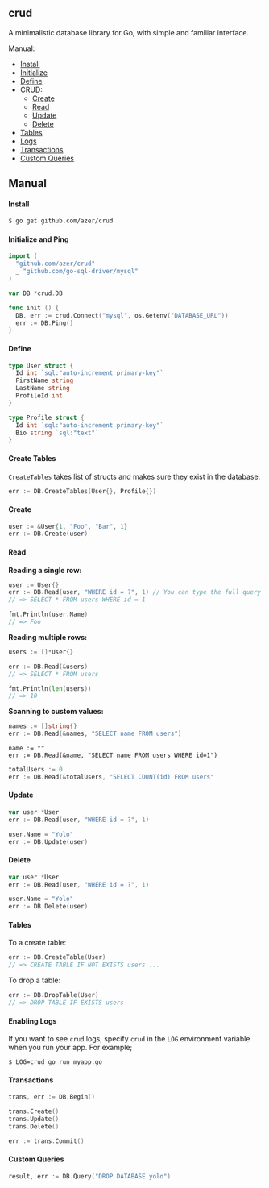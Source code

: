 ## crud

A minimalistic database library for Go, with simple and familiar interface.

Manual:

* [Install](#install)
* [Initialize](#initialize)
* [Define](#define)
* CRUD:
  * [Create](#create)
  * [Read](#read)
  * [Update](#update)
  * [Delete](#delete)
* [Tables](#tables)
* [Logs](#logs)
* [Transactions](#transactions)
* [Custom Queries](#custom-queries)

## Manual

#### Install

```bash
$ go get github.com/azer/crud
```

#### Initialize and Ping

```go
import (
  "github.com/azer/crud"
  _ "github.com/go-sql-driver/mysql"
)

var DB *crud.DB

func init () {
  DB, err := crud.Connect("mysql", os.Getenv("DATABASE_URL"))
  err := DB.Ping()
}
```

#### Define

```go
type User struct {
  Id int `sql:"auto-increment primary-key"`
  FirstName string
  LastName string
  ProfileId int
}

type Profile struct {
  Id int `sql:"auto-increment primary-key"`
  Bio string `sql:"text"`
}
```

#### Create Tables

`CreateTables` takes list of structs and makes sure they exist in the database.

```go
err := DB.CreateTables(User{}, Profile{})
```

#### Create

```go
user := &User{1, "Foo", "Bar", 1}
err := DB.Create(user)
```

#### Read

**Reading a single row:**

```go
user := User{}
err := DB.Read(user, "WHERE id = ?", 1) // You can type the full query if preferred.
// => SELECT * FROM users WHERE id = 1

fmt.Println(user.Name)
// => Foo
```

**Reading multiple rows:**

```go
users := []*User{}

err := DB.Read(&users)
// => SELECT * FROM users

fmt.Println(len(users))
// => 10
```

**Scanning to custom values:**

```go
names := []string{}
err := DB.Read(&names, "SELECT name FROM users")
```

```
name := ""
err := DB.Read(&name, "SELECT name FROM users WHERE id=1")
```

```go
totalUsers := 0
err := DB.Read(&totalUsers, "SELECT COUNT(id) FROM users"
```

#### Update

```go
var user *User
err := DB.Read(user, "WHERE id = ?", 1)

user.Name = "Yolo"
err := DB.Update(user)
```

#### Delete

````go
var user *User
err := DB.Read(user, "WHERE id = ?", 1)

user.Name = "Yolo"
err := DB.Delete(user)
````

#### Tables

To a create table:

```go
err := DB.CreateTable(User)
// => CREATE TABLE IF NOT EXISTS users ...
```

To drop a table:

```go
err := DB.DropTable(User)
// => DROP TABLE IF EXISTS users
```

#### Enabling Logs

If you want to see `crud` logs, specify `crud` in the `LOG` environment variable when you run your app. For example;

```
$ LOG=crud go run myapp.go
```

#### Transactions

```go
trans, err := DB.Begin()

trans.Create()
trans.Update()
trans.Delete()

err := trans.Commit()
```

#### Custom Queries

````go
result, err := DB.Query("DROP DATABASE yolo")
````
